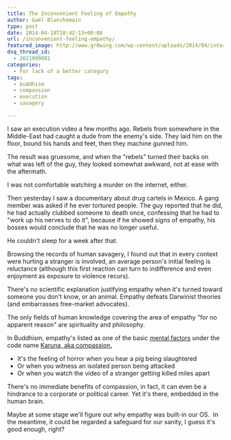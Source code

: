 ```yaml
---
title: The Inconvenient Feeling of Empathy
author: Gaël Blanchemain
type: post
date: 2014-04-18T18:42:13+00:00
url: /inconvenient-feeling-empathy/
featured_image: http://www.gr0wing.com/wp-content/uploads/2014/04/interogando4zetas-e1397781293790.jpg
dsq_thread_id:
  - 2621999081
categories:
  - For lack of a better category
tags:
  - buddhism
  - compassion
  - execution
  - savagery

---
```

I saw an execution video a few months ago. Rebels from somewhere in the Middle-East had caught a dude from the enemy's side. They laid him on the floor, bound his hands and feet, then they machine gunned him.

The result was gruesome, and when the "rebels" turned their backs on what was left of the guy, they looked somewhat awkward, not at ease with the aftermath.

I was not comfortable watching a murder on the internet, either.

Then yesterday I saw a documentary about drug cartels in Mexico. A gang member was asked if he ever tortured people. The guy reported that he did, he had actually clubbed someone to death once, confessing that he had to "work up his nerves to do it", because if he showed signs of empathy, his bosses would conclude that he was no longer useful.

He couldn't sleep for a week after that.

Browsing the records of human savagery, I found out that in every context were hurting a stranger is involved, an average person's initial feeling is  reluctance (although this first reaction can turn to indifference and even enjoyment as exposure to violence recurs).

There's no scientific explanation justifying empathy when it's turned toward someone you don't know, or an animal. Empathy defeats Darwinist theories (and embarrasses free-market advocates).

The only fields of human knowledge covering the area of empathy "for no apparent reason" are spirituality and philosophy.

In Buddhism, empathy's listed as one of the basic <a href="https://en.wikipedia.org/wiki/Mental_factors_%28Buddhism%29#Twenty-five_beautiful_mental_factors" target="_blank">mental factors</a> under the code name <a href="https://en.wikipedia.org/wiki/Karu%E1%B9%87%C4%81" target="_blank">Karuna, aka compassion.</a>

  * It's the feeling of horror when you hear a pig being slaughtered
  * Or when you witness an isolated person being attacked
  * Or when you watch the video of a stranger getting killed miles apart

There's no immediate benefits of compassion, in fact, it can even be a hindrance to a corporate or political career. Yet it's there, embedded in the human brain.

Maybe at some stage we'll figure out why empathy was built-in our OS.  In the meantime, it could be regarded a safeguard for our sanity, I guess it's good enough, right?
